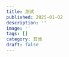 ```yaml
---
title: 测试
published: 2025-01-02
description: ''
image: ''
tags: []
category: 其他
draft: false 
---
```

